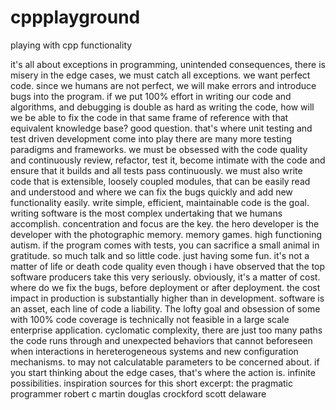 # cppplayground
playing with cpp functionality

it's all about exceptions in programming, unintended consequences, there is misery in the edge cases, we must catch all exceptions.
we want perfect code. since we humans are not perfect, we will make errors and introduce bugs into the program. if we put 100% effort in writing our code and algorithms, and debugging is double as hard as writing the code, how will we be able to fix the code in that same frame of reference with that equivalent knowledge base? good question. that's where unit testing and test driven development come into play there are many more testing paradigms and frameworks. we must be obsessed with the code quality and continuously review, refactor, test it, become intimate with the code and ensure that it builds and all tests pass continuously. we must also write code that is extensible, loosely coupled modules, that can be easily read and understood and where we can fix the bugs quickly and add new functionality easily. write simple, efficient, maintainable code is the goal. writing software is the most complex undertaking that we humans accomplish. concentration and focus are the key. the hero developer is the developer with the photographic memory. memory games. high functioning autism. if the program comes with tests, you can sacrifice a small animal in gratitude. so much talk and so little code. just having some fun. it's not a matter of life or death code quality even though i have observed that the top software producers take this very seriously. obviously, it's a matter of cost. where do we fix the bugs, before deployment or after deployment. the cost impact in production is substantially higher than in development. software is an asset, each line of code a liability. The lofty goal and obsession of some with 100% code coverage is technically not feasible in a large scale enterprise application. cyclomatic complexity, there are just too many paths the code runs through and unexpected behaviors that cannot beforeseen when interactions in hereterogeneous systems and new configuration mechanisms. to may not calculatable parameters to be concerned about. if you start thinking about the edge cases, that's where the action is. infinite possibilities. 
inspiration sources for this short excerpt: 
the pragmatic programmer
robert c martin
douglas crockford
scott delaware
